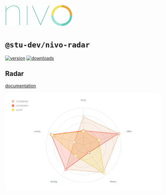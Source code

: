 <a href="https://nivo.rocks"><img alt="nivo" src="https://raw.githubusercontent.com/plouc/nivo/master/nivo.png" width="216" height="68"/></a>

# `@stu-dev/nivo-radar`

[![version](https://img.shields.io/npm/v/@stu-dev/nivo-radar?style=for-the-badge)](https://www.npmjs.com/package/@stu-dev/nivo-radar)
[![downloads](https://img.shields.io/npm/dm/@stu-dev/nivo-radar?style=for-the-badge)](https://www.npmjs.com/package/@stu-dev/nivo-radar)

## Radar

[documentation](http://nivo.rocks/radar/)

![Radar](https://raw.githubusercontent.com/plouc/nivo/master/website/src/assets/captures/radar.png)
